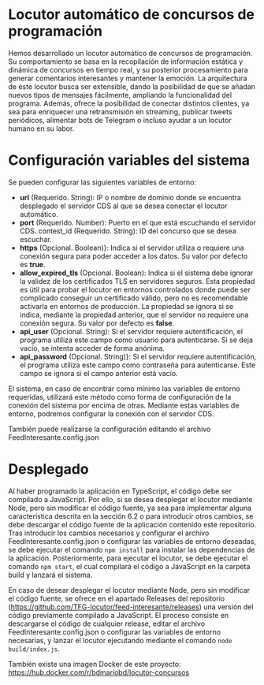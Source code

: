 # Locutor automático de concursos de programación

Hemos desarrollado un locutor automático de concursos de programación. Su comportamiento se basa en la recopilación de información estática y dinámica de concursos en tiempo real, y su posterior procesamiento para generar comentarios interesantes y mantener la emoción. La arquitectura de este locutor busca ser extensible, dando la posibilidad de que se añadan nuevos tipos de mensajes fácilmente, ampliando la funcionalidad del programa. Además, ofrece la posibilidad de conectar distintos clientes, ya sea para enriquecer una retransmisión en streaming, publicar tweets periódicos, alimentar bots de Telegram o incluso ayudar a un locutor humano en su labor.

# Configuración variables del sistema
Se pueden configurar las siguientes variables de entorno:
- **url** (Requerido. String): IP o nombre de dominio donde se encuentra desplegado el servidor CDS al que se desea conectar el locutor automático.
 - **port** (Requerido. Number): Puerto en el que está escuchando el servidor CDS.
contest\_id (Requerido. String): ID del concurso que se desea escuchar.
- **https** (Opcional. Boolean)}: Indica si el servidor utiliza o requiere una conexión segura para poder acceder a los datos. Su valor por defecto es **true**.
- **allow\_expired\_tls** (Opcional. Boolean): Indica si el sistema debe ignorar la validez de los certificados TLS en servidores seguros. Esta propiedad es útil para probar el locutor en entornos controlados donde puede ser complicado conseguir un certificado válido, pero no es recomendable activarla en entornos de producción. La propiedad se ignora si se indica, mediante la propiedad anterior, que el servidor no requiere una conexión segura. Su valor por defecto es **false**.
- **api\_user** (Opcional. String): Si el servidor requiere autentificación, el programa utiliza este campo como usuario para autenticarse. Si se deja vacío, se intenta acceder de forma anónima.
- **api\_password** (Opcional. String)}: Si el servidor requiere autentificación, el programa utiliza este campo como contraseña para autenticarse. Este campo se ignora si el campo anterior está vacío.



El sistema, en caso de encontrar como mínimo las variables de entorno requeridas, utilizará este método como forma de configuración de la conexión del sistema por encima de otras. Mediante estas variables de entorno, podremos configurar la conexión con el servidor CDS. 

También puede realizarse la configuración editando el archivo FeedInteresante.config.json
# Desplegado

Al haber programado la aplicación en TypeScript, el código debe ser compilado a JavaScript. Por ello, si se desea desplegar el locutor mediante Node, pero sin modificar el código fuente, ya sea para implementar alguna característica descrita en la sección 6.2 o para introducir otros cambios, se debe descargar el código fuente de la aplicación contenido este repositorio. Tras introducir los cambios necesarios y configurar el archivo FeedInteresante.config.json o configurar las variables de entorno deseadas, se debe ejecutar el comando `npm install` para instalar las dependencias de la aplicación. Posteriormente, para ejecutar el locutor, se debe ejecutar el comando `npm start`, el cual compilará el código a JavaScript en la carpeta build y lanzará el sistema.

En caso de desear desplegar el locutor mediante Node, pero sin modificar el código fuente, se ofrece en el apartado Releases del repositorio (https://github.com/TFG-locutor/feed-interesante/releases) una versión del código previamente compilado a JavaScript. El proceso consiste en descargarse el código de cualquier release, editar el archivo FeedInteresante.config.json o configurar las variables de entorno necesarias, y lanzar el locutor ejecutando mediante el comando `node build/index.js`.

También existe una imagen Docker de este proyecto: https://hub.docker.com/r/bdmariobd/locutor-concursos
